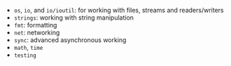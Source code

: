 - `os`, `io`, and `io/ioutil`: for working with files, streams and readers/writers
- `strings`: working with string manipulation
- `fmt`: formatting
- `net`: networking
- `sync`: advanced asynchronous working
- `math`, `time`
- `testing`